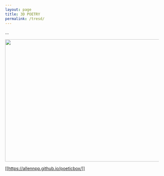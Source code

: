 ```yaml
---
layout: page
title: 3D POETRY
permalink: /tresd/
---
```


...

<img src="https://media.giphy.com/media/D8f55hRV0ujBjDOe3w/giphy.gif" width="600" height="400" />



[[https://allennpp.github.io/poeticbox/]] 
